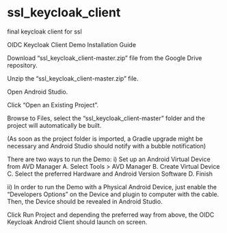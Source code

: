 # ssl_keycloak_client
final keycloak client for ssl

OIDC Keycloak Client Demo Installation Guide

Download “ssl_keycloak_client-master.zip” file from the Google Drive repository.


Unzip the “ssl_keycloak_client-master.zip” file.


Open Android Studio.


Click “Open an Existing Project”.


Browse to Files, select the “ssl_keycloak_client-master” folder and the project will automatically be built.


(As soon as the project folder is imported, a Gradle upgrade might be necessary and Android Studio should notify with a bubble notification)


There are two ways to run the Demo:
i) Set up an Android Virtual Device from AVD Manager
	A. Select Tools > AVD Manager
	B. Create Virtual Device
	C. Select the preferred Hardware and Android Version Software
	D. Finish

ii) In order to run the Demo with a Physical Android Device, just enable the “Developers Options” on the Device and plugin to computer with the cable. Then, the Device should be revealed in Android Studio.


Click Run Project and depending the preferred way from above, the OIDC Keycloak Android Client should launch on screen.
